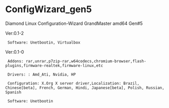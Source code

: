 # ConfigWizard_gen5

Diamond Linux Configuration-Wizard GrandMaster amd64 Gen#5

Ver:0.1-2

     Software: Unetbootin, Virtualbox

Ver:0.1-0

     Addons: rar,unrar,p7zip-rar,w64codecs,chromium-browser,flash-plugins,firmware-realtek,firmware-linux,etc
     
     Drivers: : Amd_Ati, Nvidia, HP
     
     Configuration: X.Org X server driver,Localization: Brazil, Chinese[beta], French, German, Hindi, Japanese[beta], Polish, Russian, Spanish

     Software: Unetbootin

